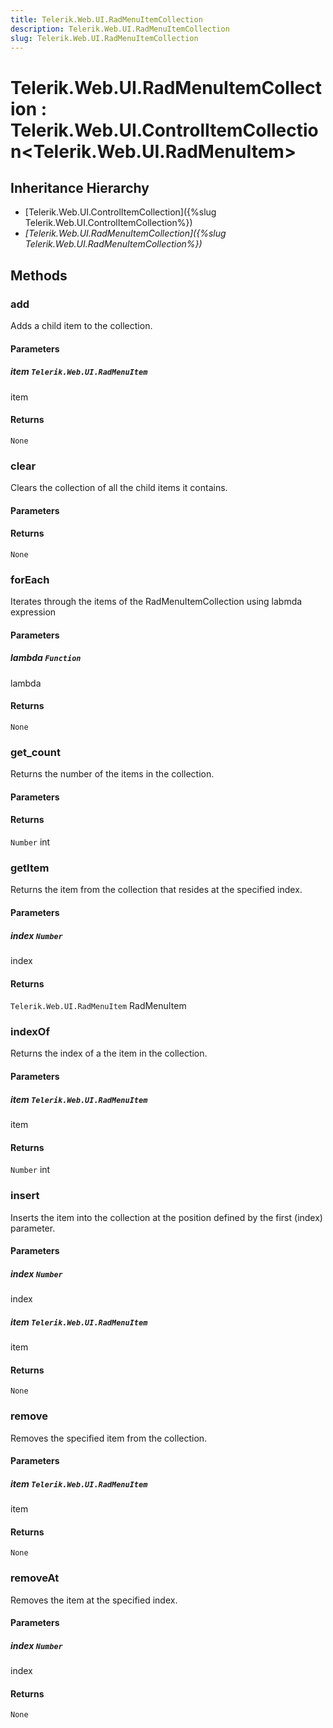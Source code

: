 ```yaml
---
title: Telerik.Web.UI.RadMenuItemCollection
description: Telerik.Web.UI.RadMenuItemCollection
slug: Telerik.Web.UI.RadMenuItemCollection
---
```


# Telerik.Web.UI.RadMenuItemCollection : Telerik.Web.UI.ControlItemCollection<Telerik.Web.UI.RadMenuItem>

## Inheritance Hierarchy

* [Telerik.Web.UI.ControlItemCollection]({%slug Telerik.Web.UI.ControlItemCollection%})
* *[Telerik.Web.UI.RadMenuItemCollection]({%slug Telerik.Web.UI.RadMenuItemCollection%})*


## Methods

###  add

Adds a child item to the collection.

#### Parameters

##### item `Telerik.Web.UI.RadMenuItem`

item

#### Returns

`None` 

### clear

Clears the collection of all the child items it contains.

#### Parameters

#### Returns

`None` 

### forEach

Iterates through the items of the RadMenuItemCollection using labmda expression

#### Parameters

##### lambda `Function`

lambda

#### Returns

`None` 

### get_count

Returns the number of the items in the collection.

#### Parameters

#### Returns

`Number` int

### getItem

Returns the item from the collection that resides at the specified index.

#### Parameters

##### index `Number`

index

#### Returns

`Telerik.Web.UI.RadMenuItem` RadMenuItem

### indexOf

Returns the index of a the item in the collection.

#### Parameters

##### item `Telerik.Web.UI.RadMenuItem`

item

#### Returns

`Number` int

### insert

Inserts the item into the collection at the position defined by the first (index) parameter.

#### Parameters

##### index `Number`

index

##### item `Telerik.Web.UI.RadMenuItem`

item

#### Returns

`None` 

### remove

Removes the specified item from the collection.

#### Parameters

##### item `Telerik.Web.UI.RadMenuItem`

item

#### Returns

`None` 

### removeAt

Removes the item at the specified index.

#### Parameters

##### index `Number`

index

#### Returns

`None` 



